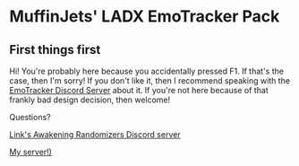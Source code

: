 # MuffinJets' LADX EmoTracker Pack

## First things first
Hi!  You're probably here because you accidentally pressed F1.  If that's the case, then I'm sorry!  If you don't like it, then I recommend speaking with the [EmoTracker Discord Server](https://emotracker.net/community) about it.
If you're not here because of that frankly bad design decision, then welcome!

Questions?

[Link's Awakening Randomizers Discord server](https://discord.gg/2vmyjPh)

[My server!)](discord.gg/r4zf2RM)
